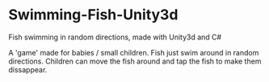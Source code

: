 # Swimming-Fish-Unity3d

Fish swimming in random directions, made with Unity3d and C#

A 'game' made for babies / small children. Fish just swim around in random directions. Children can move the fish around and tap the fish to make them dissappear.

